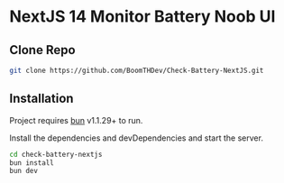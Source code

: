 # NextJS 14 Monitor Battery Noob UI

## Clone Repo

```bash
git clone https://github.com/BoomTHDev/Check-Battery-NextJS.git
```

## Installation

Project requires [bun](https://bun.sh/) v1.1.29+ to run.

Install the dependencies and devDependencies and start the server.

```sh
cd check-battery-nextjs
bun install
bun dev
```